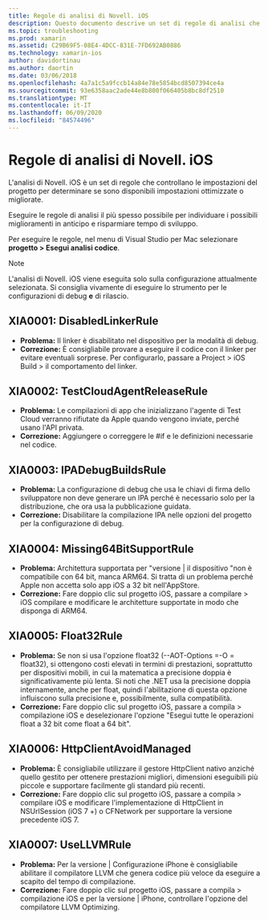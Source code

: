 ```yaml
---
title: Regole di analisi di Novell. iOS
description: Questo documento descrive un set di regole di analisi che controllano le impostazioni del progetto Novell. iOS per determinare se sono disponibili impostazioni più o ottimizzate in modo più efficace.
ms.topic: troubleshooting
ms.prod: xamarin
ms.assetid: C29B69F5-08E4-4DCC-831E-7FD692AB0886
ms.technology: xamarin-ios
author: davidortinau
ms.author: daortin
ms.date: 03/06/2018
ms.openlocfilehash: 4a7a1c5a9fccb14a84e78e5854bcd8507394ce4a
ms.sourcegitcommit: 93e6358aac2ade44e8b800f066405b8bc8df2510
ms.translationtype: MT
ms.contentlocale: it-IT
ms.lasthandoff: 06/09/2020
ms.locfileid: "84574496"
---
```

# <a name="xamarinios-analysis-rules"></a>Regole di analisi di Novell. iOS

L'analisi di Novell. iOS è un set di regole che controllano le impostazioni del progetto per determinare se sono disponibili impostazioni ottimizzate o migliorate.

Eseguire le regole di analisi il più spesso possibile per individuare i possibili miglioramenti in anticipo e risparmiare tempo di sviluppo.

Per eseguire le regole, nel menu di Visual Studio per Mac selezionare **progetto > Esegui analisi codice**.

> [!NOTE]
> L'analisi di Novell. iOS viene eseguita solo sulla configurazione attualmente selezionata. Si consiglia vivamente di eseguire lo strumento per le configurazioni di debug **e** di rilascio.

<a name="XIA0001"></a>

## <a name="xia0001-disabledlinkerrule"></a>XIA0001: DisabledLinkerRule

- **Problema:** Il linker è disabilitato nel dispositivo per la modalità di debug.
- **Correzione:** È consigliabile provare a eseguire il codice con il linker per evitare eventuali sorprese.
Per configurarlo, passare a Project > iOS Build > il comportamento del linker.

<a name="XIA0002"></a>

## <a name="xia0002-testcloudagentreleaserule"></a>XIA0002: TestCloudAgentReleaseRule

- **Problema:** Le compilazioni di app che inizializzano l'agente di Test Cloud verranno rifiutate da Apple quando vengono inviate, perché usano l'API privata.
- **Correzione:** Aggiungere o correggere le #if e le definizioni necessarie nel codice.

<a name="XIA0003"></a>

## <a name="xia0003-ipadebugbuildsrule"></a>XIA0003: IPADebugBuildsRule

- **Problema:** La configurazione di debug che usa le chiavi di firma dello sviluppatore non deve generare un IPA perché è necessario solo per la distribuzione, che ora usa la pubblicazione guidata.
- **Correzione:** Disabilitare la compilazione IPA nelle opzioni del progetto per la configurazione di debug.

<a name="XIA0004"></a>

## <a name="xia0004-missing64bitsupportrule"></a>XIA0004: Missing64BitSupportRule

- **Problema:** Architettura supportata per "versione | il dispositivo "non è compatibile con 64 bit, manca ARM64. Si tratta di un problema perché Apple non accetta solo app iOS a 32 bit nell'AppStore.
- **Correzione:** Fare doppio clic sul progetto iOS, passare a compilare > iOS compilare e modificare le architetture supportate in modo che disponga di ARM64.

<a name="XIA0005"></a>

## <a name="xia0005-float32rule"></a>XIA0005: Float32Rule

- **Problema:** Se non si usa l'opzione float32 (--AOT-Options =-O = float32), si ottengono costi elevati in termini di prestazioni, soprattutto per dispositivi mobili, in cui la matematica a precisione doppia è significativamente più lenta. Si noti che .NET usa la precisione doppia internamente, anche per float, quindi l'abilitazione di questa opzione influiscono sulla precisione e, possibilmente, sulla compatibilità.
- **Correzione:** Fare doppio clic sul progetto iOS, passare a compila > compilazione iOS e deselezionare l'opzione "Esegui tutte le operazioni float a 32 bit come float a 64 bit".

<a name="XIA0006"></a>

## <a name="xia0006-httpclientavoidmanaged"></a>XIA0006: HttpClientAvoidManaged

- **Problema:** È consigliabile utilizzare il gestore HttpClient nativo anziché quello gestito per ottenere prestazioni migliori, dimensioni eseguibili più piccole e supportare facilmente gli standard più recenti.
- **Correzione:** Fare doppio clic sul progetto iOS, passare a compila > compilare iOS e modificare l'implementazione di HttpClient in NSUrlSession (iOS 7 +) o CFNetwork per supportare la versione precedente iOS 7.

<a name="XIA0007"></a>

## <a name="xia0007-usellvmrule"></a>XIA0007: UseLLVMRule

- **Problema:** Per la versione | Configurazione iPhone è consigliabile abilitare il compilatore LLVM che genera codice più veloce da eseguire a scapito del tempo di compilazione.
- **Correzione:** Fare doppio clic sul progetto iOS, passare a compila > compilazione iOS e per la versione | iPhone, controllare l'opzione del compilatore LLVM Optimizing.
